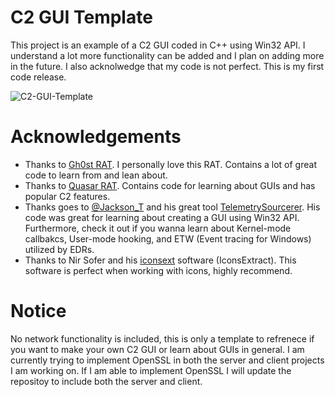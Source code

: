 # C2 GUI Template

This project is an example of a C2 GUI coded in C++ using Win32 API. I understand a lot more functionality can be added and I plan on adding more in the future. I also acknolwedge that my code is not perfect. This is my first code release.

![C2-GUI-Template](https://user-images.githubusercontent.com/91508682/136109454-10e74874-ecdf-49f3-8c08-ebfa946529ad.PNG)

# Acknowledgements

* Thanks to [Gh0st RAT](https://github.com/sin5678/gh0st). I personally love this RAT. Contains a lot of great code to learn from and lean about.
* Thanks to [Quasar RAT](https://github.com/quasar/Quasar). Contains code for learning about GUIs and has popular C2 features.
* Thanks goes to [@Jackson_T](https://twitter.com/Jackson_T) and his great tool [TelemetrySourcerer](https://github.com/jthuraisamy/TelemetrySourcerer). His code was great for learning about creating a GUI using Win32 API. Furthermore, check it out if you wanna learn about Kernel-mode callbakcs, User-mode hooking, and ETW (Event tracing for Windows) utilized by EDRs.
* Thanks to Nir Sofer and his [iconsext](https://www.nirsoft.net/utils/iconsext.html) software (IconsExtract). This software is perfect when working with icons, highly recommend.

# Notice
No network functionality is included, this is only a template to refrenece if you want to make your own C2 GUI or learn about GUIs in general. I am currently trying to implement OpenSSL in both the server and client projects I am working on. If I am able to implement OpenSSL I will update the repositoy to include both the server and client.  
